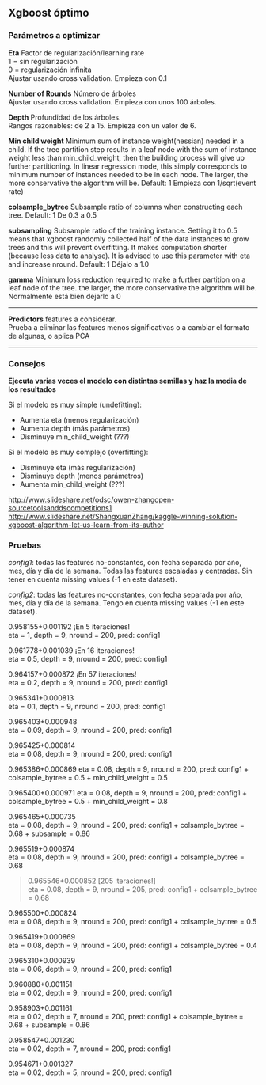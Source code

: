 ## Xgboost óptimo

### Parámetros a optimizar

**Eta** Factor de regularización/learning rate  
1 = sin regularización   
0 = regularización infinita  
Ajustar usando cross validation. Empieza con 0.1

**Number of Rounds** Número de árboles  
Ajustar usando cross validation. Empieza con unos 100 árboles.  

**Depth** Profundidad de los árboles.  
Rangos razonables: de 2 a 15. Empieza con un valor de 6.  

**Min child weight**  Minimum sum of instance weight(hessian) needed in a child. If the tree partition step results in a leaf node with the sum of instance weight less than min_child_weight, then the building process will give up further partitioning. In linear regression mode, this simply corresponds to minimum number of instances needed to be in each node. The larger, the more conservative the algorithm will be. Default: 1
Empieza con 1/sqrt(event rate)  

**colsample_bytree** Subsample ratio of columns when constructing each tree. Default: 1 
De 0.3 a 0.5  

**subsampling** Subsample ratio of the training instance. Setting it to 0.5 means that xgboost randomly collected half of the data instances to grow trees and this will prevent overfitting. It makes computation shorter (because less data to analyse). It is advised to use this parameter with eta and increase nround. Default: 1
Déjalo a 1.0  

**gamma**  Minimum loss reduction required to make a further partition on a leaf node of the tree. the larger, the more conservative the algorithm will be.  
Normalmente está bien dejarlo a 0  

---

**Predictors** features a considerar.  
Prueba a eliminar las features menos significativas o a cambiar el formato de algunas, o aplica PCA  

---

### Consejos

**Ejecuta varias veces el modelo con distintas semillas y haz la media de los resultados**

Si el modelo es muy simple (undefitting):
- Aumenta eta (menos regularización)
- Aumenta depth (más parámetros)
- Disminuye min_child_weight (???)

Si el modelo es muy complejo (overfitting):
- Disminuye eta (más regularización)
- Disminuye depth (menos parámetros)
- Aumenta min_child_weight (???)

http://www.slideshare.net/odsc/owen-zhangopen-sourcetoolsanddscompetitions1
http://www.slideshare.net/ShangxuanZhang/kaggle-winning-solution-xgboost-algorithm-let-us-learn-from-its-author


### Pruebas

*config1*: todas las features no-constantes, con fecha separada por año, mes, día y día de la semana. Todas las features escaladas y centradas. Sin tener en cuenta missing values (-1 en este dataset).

*config2*: todas las features no-constantes, con fecha separada por año, mes, día y día de la semana. Tengo en cuenta missing values (-1 en este dataset).


0.958155+0.001192  ¡En 5 iteraciones!  
eta = 1, depth = 9, nround = 200, pred: config1  

0.961778+0.001039  ¡En 16 iteraciones!  
eta = 0.5, depth = 9, nround = 200, pred: config1  

0.964157+0.000872  ¡En 57 iteraciones!  
eta = 0.2, depth = 9, nround = 200, pred: config1  

0.965341+0.000813  
eta = 0.1, depth = 9, nround = 200, pred: config1  

0.965403+0.000948  
eta = 0.09, depth = 9, nround = 200, pred: config1  

0.965425+0.000814  
eta = 0.08, depth = 9, nround = 200, pred: config1  

0.965386+0.000869
eta = 0.08, depth = 9, nround = 200, pred: config1 + colsample_bytree = 0.5 + min_child_weight = 0.5  

0.965400+0.000971
eta = 0.08, depth = 9, nround = 200, pred: config1 + colsample_bytree = 0.5 + min_child_weight = 0.8

0.965465+0.000735    
eta = 0.08, depth = 9, nround = 200, pred: config1 + colsample_bytree = 0.68 + subsample = 0.86

0.965519+0.000874  
eta = 0.08, depth = 9, nround = 200, pred: config1 + colsample_bytree = 0.68

> 0.965546+0.000852 [205 iteraciones!]   
> eta = 0.08, depth = 9, nround = 205, pred: config1 + colsample_bytree = 0.68

0.965500+0.000824  
eta = 0.08, depth = 9, nround = 200, pred: config1 + colsample_bytree = 0.5  

0.965419+0.000869  
eta = 0.08, depth = 9, nround = 200, pred: config1 + colsample_bytree = 0.4  

0.965310+0.000939  
eta = 0.06, depth = 9, nround = 200, pred: config1  

0.960880+0.001151  
eta = 0.02, depth = 9, nround = 200, pred: config1  

0.958903+0.001161  
eta = 0.02, depth = 7, nround = 200, pred: config1 + colsample_bytree = 0.68 + subsample = 0.86

0.958547+0.001230  
eta = 0.02, depth = 7, nround = 200, pred: config1  

0.954671+0.001327  
eta = 0.02, depth = 5, nround = 200, pred: config1  

